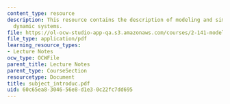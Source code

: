 ```yaml
---
content_type: resource
description: This resource contains the description of modeling and simulation of
  dynamic systems.
file: https://ol-ocw-studio-app-qa.s3.amazonaws.com/courses/2-141-modeling-and-simulation-of-dynamic-systems-fall-2006/60c65ea8304656e8d1e30c22fc7dd695_subject_introduc.pdf
file_type: application/pdf
learning_resource_types:
- Lecture Notes
ocw_type: OCWFile
parent_title: Lecture Notes
parent_type: CourseSection
resourcetype: Document
title: subject_introduc.pdf
uid: 60c65ea8-3046-56e8-d1e3-0c22fc7dd695
---
```

